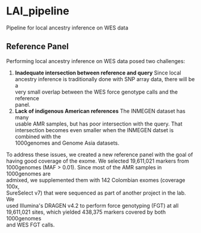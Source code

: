 # LAI_pipeline
Pipeline for local ancestry inference on WES data

## Reference Panel
Performing local ancestry inference on WES data posed two challenges:
1. **Inadequate intersection between reference and query** Since local \
ancestry inference is traditionally done with SNP array data, there will be a \
very small overlap between the WES force genotype calls and the reference \
panel.
2. **Lack of indigenous American references** The INMEGEN dataset has many \
usable AMR samples, but has poor intersection with the query. That \
intersection becomes even smaller when the INMEGEN datset is combined with the \
1000genomes and Genome Asia datasets.

To address these issues, we created a new reference panel with the goal of \
having good coverage of the exome. We selected 19,611,021 markers from \
1000genomes (MAF > 0.01). Since most of the AMR samples in 1000genomes are \
admixed, we supplemented them with 142 Colombian exomes (coverage 100x, \
SureSelect v7) that were sequenced as part of another project in the lab. We \
used Illumina's DRAGEN v4.2 to perform force genotyping (FGT) at all \
19,611,021 sites, which yielded 438,375 markers covered by both 1000genomes \
and WES FGT calls.
